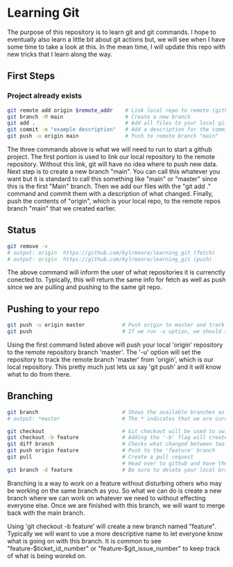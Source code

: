 # Learning Git
The purpose of this repository is to learn git and git commands.  I hope to eventually 
also learn a little bit about git actions but, we will see when I have some time to take 
a look at this.  In the mean time, I will update this repo with new tricks that I learn 
along the way.

## First Steps
### Project already exists
```bash
git remote add origin $remote_addr    # Link local repo to remote (github)
git branch -M main                    # Create a new branch
git add .                             # Add all files to your local git repo.
git commit -m "example description"   # Add a description for the commit
git push -u origin main               # Push to remote branch "main"
```
The three commands above is what we will need to run to start a github project. The 
first portion is used to link our local repository to the remote repository.  Without 
this link, git will have no idea where to push new data.  Next step is to create a new 
branch "main".  You can call this whatever you want but it is standard to call this 
something like "main" or "master" since this is the first "Main" branch.  Then we add 
our files with the "git add ." command and commit them with a description of what 
changed.  Finally, push the contents of "origin", which is your local repo, to the 
remote repos branch "main" that we created earlier.

## Status
```bash
git remove -v
# output: origin  https://github.com/kylrmoore/learning_git (fetch)
# output: origin  https://github.com/kylrmoore/learning_git (push)
```
The above command will inform the user of what repositories it is currenctly conected 
to.  Typically, this will return the same info for fetch as well as push since we are 
pulling and pushing to the same git repo.

## Pushing to your repo
```bash
git push -u origin master            # Push origin to master and track remote branch master to origin
git push                             # If we run -u option, we should simply be able to use git push
```
Using the first command listed above will push your local 'origin' repository to the 
remote repository branch 'master'.  The '-u' option will set the repository to track 
the remote branch 'master' from 'origin', which is our local repository.  This pretty 
much just lets us say 'git push' and it will know what to do from there.

## Branching
```bash
git branch                           # Shows the available branches as well as which one you are using
# output: *master                    # The * indicates that we are currently on this branch

git checkout                         # Git checkout will be used to switch between branches
git checkout -b feature              # Adding the '-b' flag will create a new branch
git diff branch                      # Checks what changed between two points in time
git push origin feature              # Push to the 'feature' branch
git pull                             # Create a pull request
                                     # Head over to github and have the request approved
git branch -d feature                # Be sure to delete your local branch after merging
```
Branching is a way to work on a feature without disturbing others who may be 
working on the same branch as you.  So what we can do is create a new branch where 
we can work on whatever we need to without effecting everyone else.  Once we are 
finished with this branch, we will want to merge back with the main branch.  

Using 'git checkout -b feature' will create a new branch named "feature". 
Typically we will want to use a more descriptive name to let everyone know what 
is going on with this branch.  It is common to see "feature-$ticket_id_number" 
or "feature-$git_issue_number" to keep track of what is being worekd on.
